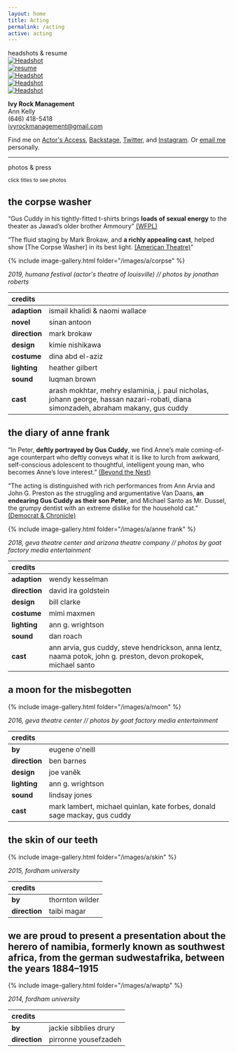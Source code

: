 ```yaml
---
layout: home
title: Acting
permalink: /acting
active: acting
---
```


<div id="intro" class="lh-title dib f1-ns f2-m f2">headshots <span class="i">&</span> resume</div>

<div class="cf mt4">
  <div class="fl w-100 w-50-ns">
  <a class="dim" href="/images/cuddy_headshot.jpg">
    <img src="/images/thumb/cuddy_headshot.jpg" alt="Headshot"/>
  </a>
  </div>
  <div class="fl w-100 w-50-ns">
  <a class="dim" href="/files/cuddy_resume.pdf"><img src="/images/cuddy_resume.jpg" alt="resume"/></a>
  </div>
</div>


<div class="cf">
  <div class="fl w-100 w-third-ns ph1-ns">
  <a class="dim" href="/images/cuddy_headshot1.jpg">
    <img src="/images/thumb/cuddy_headshot1.jpg" alt="Headshot"/>
  </a>
  </div>
  <div class="fl w-100 w-third-ns ph1-ns">
  <a class="dim" href="/images/cuddy_headshot2.jpg">
    <img src="/images/thumb/cuddy_headshot2.jpg" alt="Headshot"/>
  </a>
  </div>
  <div class="fl w-100 w-third-ns ph1-ns">
  <a class="dim" href="/images/cuddy_headshot3.jpg">
    <img src="/images/thumb/cuddy_headshot3.jpg" alt="Headshot"/>
  </a>
  </div>
</div>


**Ivy Rock Management** <br />
Ann Kelly <br />
(646) 418-5418 <br />
ivyrockmanagement@gmail.com

Find me on [Actor's Access](http://resumes.actorsaccess.com/guscuddy), [Backstage](http://backstage.com/u/guscuddy),  [Twitter](http://twitter.com/guscuddy), and [Instagram](http://instagram.com/guscuddy). Or [email me](mailto:gus.cuddy@gmail.com) personally.

---

<div id="intro" class="lh-title dib f1-ns f2-m f2">photos <span class="i">&</span> press</div>

<small class="i">click titles to see photos</small>

<h2 id="intro" class="f3 mt1"><a class="link pointer no-underline hover-red" id="show_corpse">the corpse washer</a></h2>
<div id="corpse">

<p>&#8220;Gus Cuddy in his tightly-fitted t-shirts brings <strong>loads of sexual energy</strong> to the theater as Jawad’s older brother Ammoury&#8221; <a href="https://wfpl.org/review-periphery-narratives-take-center-stage-in-actors-corpse-washer/">(WFPL)</a></p>

<p>&#8220;The fluid staging by Mark Brokaw, and <strong>a richly appealing cast</strong>, helped show [The Corpse Washer] in its best light. <a href="https://www.americantheatre.org/2019/04/28/humanas-changing-conversation-and-who-leads-it/">(American Theatre)</a>&#8221;</p>


{% include image-gallery.html folder="/images/a/corpse" %}

<p><em>2019, humana festival (actor's theatre of louisville) // photos by jonathan roberts</em></p>

<table>
<colgroup>
<col style="text-align:left;"/>
<col style="text-align:left;"/>
</colgroup>

<thead>
<tr>
  <th style="text-align:left;">credits</th>
  <th style="text-align:left;"></th>
</tr>
</thead>

<tbody>
<tr>
  <td style="text-align:left;"><strong>adaption</strong></td>
  <td style="text-align:left;">ismail khalidi &amp; naomi wallace</td>
</tr>
<tr>
  <td style="text-align:left;"><strong>novel</strong></td>
  <td style="text-align:left;">sinan antoon</td>
</tr>
<tr>
  <td style="text-align:left;"><strong>direction</strong></td>
  <td style="text-align:left;">mark brokaw</td>
</tr>
<tr>
  <td style="text-align:left;"><strong>design</strong></td>
  <td style="text-align:left;">kimie nishikawa</td>
</tr>
<tr>
  <td style="text-align:left;"><strong>costume</strong></td>
  <td style="text-align:left;">dina abd el-aziz</td>
</tr>
<tr>
  <td style="text-align:left;"><strong>lighting</strong></td>
  <td style="text-align:left;">heather gilbert</td>
</tr>
<tr>
  <td style="text-align:left;"><strong>sound</strong></td>
  <td style="text-align:left;">luqman brown</td>
</tr>
<tr>
  <td style="text-align:left;"><strong>cast</strong></td>
  <td style="text-align:left;">arash mokhtar, mehry eslaminia, j. paul nicholas, johann george, hassan nazari-robati, diana simonzadeh, abraham makany, gus cuddy</td>
</tr>
</tbody>
</table>

</div>

<h2 id="intro" class="f3 mt4"><a class="link pointer no-underline hover-red" id="show_anne">the diary of anne frank</a></h2>
<div id="anne">

<p>&#8220;In Peter, <strong>deftly portrayed by Gus Cuddy</strong>, we find Anne’s male coming-of-age counterpart who deftly conveys what it is like to lurch from awkward, self-conscious adolescent to thoughtful, intelligent young man, who becomes Anne’s love interest.&#8221; <a href="https://rochester.beyondthenest.com/content/beyond-nests-review-gevas-diary-anne-frank">(Beyond the Nest)</a></p>

<p>&#8220;The acting is distinguished with rich performances from Ann Arvia and John G. Preston as the struggling and argumentative Van Daans, <strong>an endearing Gus Cuddy as their son Peter</strong>, and Michael Santo as Mr. Dussel, the grumpy dentist with an extreme dislike for the household cat.&#8221; <a href="https://www.democratandchronicle.com/story/lifestyle/2018/02/20/stirring-hendrickson-performance-brings-anne-frank-new-heights/353717002/">(Democrat &amp; Chronicle)</a></p>


{% include image-gallery.html folder="/images/a/anne frank" %}

<p><em>2018, geva theatre center and arizona theatre company // photos by goat factory media entertainment</em></p>

<table>
<colgroup>
<col style="text-align:left;"/>
<col style="text-align:left;"/>
</colgroup>

<thead>
<tr>
  <th style="text-align:left;">credits</th>
  <th style="text-align:left;"></th>
</tr>
</thead>

<tbody>
<tr>
  <td style="text-align:left;"><strong>adaption</strong></td>
  <td style="text-align:left;">wendy kesselman</td>
</tr>
<tr>
  <td style="text-align:left;"><strong>direction</strong></td>
  <td style="text-align:left;">david ira goldstein</td>
</tr>
<tr>
  <td style="text-align:left;"><strong>design</strong></td>
  <td style="text-align:left;">bill clarke</td>
</tr>
<tr>
  <td style="text-align:left;"><strong>costume</strong></td>
  <td style="text-align:left;">mimi maxmen</td>
</tr>
<tr>
  <td style="text-align:left;"><strong>lighting</strong></td>
  <td style="text-align:left;">ann g. wrightson</td>
</tr>
<tr>
  <td style="text-align:left;"><strong>sound</strong></td>
  <td style="text-align:left;">dan roach</td>
</tr>
<tr>
  <td style="text-align:left;"><strong>cast</strong></td>
  <td style="text-align:left;">ann arvia, gus cuddy, steve hendrickson, anna lentz, naama potok, john g. preston, devon prokopek, michael santo</td>
</tr>
</tbody>
</table>
</div>

<h2 id="intro" class="f3 mt4"><a class="link pointer no-underline hover-red" id="show_moon">a moon for the misbegotten</a></h2>

<div id="moon">

{% include image-gallery.html folder="/images/a/moon" %}

<p><em>2016, geva theatre center // photos by goat factory media entertainment</em></p>

<table>
<colgroup>
<col style="text-align:left;"/>
<col style="text-align:left;"/>
</colgroup>

<thead>
<tr>
  <th style="text-align:left;">credits</th>
  <th style="text-align:left;"></th>
</tr>
</thead>

<tbody>
<tr>
  <td style="text-align:left;"><strong>by</strong></td>
  <td style="text-align:left;">eugene o'neill</td>
</tr>
<tr>
  <td style="text-align:left;"><strong>direction</strong></td>
  <td style="text-align:left;">ben barnes</td>
</tr>
<tr>
  <td style="text-align:left;"><strong>design</strong></td>
  <td style="text-align:left;">joe vaněk</td>
</tr>
<tr>
  <td style="text-align:left;"><strong>lighting</strong></td>
  <td style="text-align:left;">ann g. wrightson</td>
</tr>
<tr>
  <td style="text-align:left;"><strong>sound</strong></td>
  <td style="text-align:left;">lindsay jones</td>
</tr>
<tr>
  <td style="text-align:left;"><strong>cast</strong></td>
  <td style="text-align:left;">mark lambert, michael quinlan, kate forbes, donald sage mackay, gus cuddy</td>
</tr>
</tbody>
</table>

</div>


<h2 id="intro" class="f3 mt4"><a class="link pointer no-underline hover-red" id="show_skin">the skin of our teeth</a></h2>
<div id="skin">

{% include image-gallery.html folder="/images/a/skin" %}

<p><em>2015, fordham university</em></p>

<table>
<colgroup>
<col style="text-align:left;"/>
<col style="text-align:left;"/>
</colgroup>

<thead>
<tr>
  <th style="text-align:left;">credits</th>
  <th style="text-align:left;"></th>
</tr>
</thead>

<tbody>
<tr>
  <td style="text-align:left;"><strong>by</strong></td>
  <td style="text-align:left;">thornton wilder</td>
</tr>
<tr>
  <td style="text-align:left;"><strong>direction</strong></td>
  <td style="text-align:left;">taibi magar</td>
</tr>
</tbody>
</table>
</div>

<h2 id="intro" class="f3 mt4"><a class="link pointer no-underline hover-red" id="show_proud">we are proud to present a presentation about the herero of namibia, formerly known as southwest africa, from the german sudwestafrika, between the years 1884–1915</a></h2>

<div id="proud">

{% include image-gallery.html folder="/images/a/waptp" %}

<p><em>2014, fordham university</em></p>

<table>
<colgroup>
<col style="text-align:left;"/>
<col style="text-align:left;"/>
</colgroup>

<thead>
<tr>
  <th style="text-align:left;">credits</th>
  <th style="text-align:left;"></th>
</tr>
</thead>

<tbody>
<tr>
  <td style="text-align:left;"><strong>by</strong></td>
  <td style="text-align:left;">jackie sibblies drury</td>
</tr>
<tr>
  <td style="text-align:left;"><strong>direction</strong></td>
  <td style="text-align:left;">pirronne yousefzadeh</td>
</tr>
</tbody>
</table>


</div>

<script>
  $(document).ready(function(){
  $("#show_skin").click(function(){
    $("#skin").toggle();
  });
  $("#show_corpse").click(function(){
    $("#corpse").toggle();
  });
  $("#show_anne").click(function(){
    $("#anne").toggle();
  });
  $("#show_moon").click(function(){
    $("#moon").toggle();
  });
  $("#show_proud").click(function(){
    $("#proud").toggle();
  });
});
  </script>



